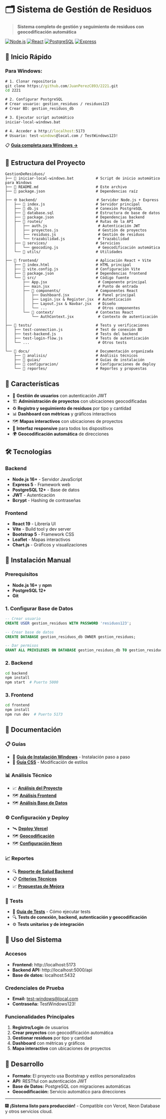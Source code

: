 # 🗂️ Sistema de Gestión de Residuos

> **Sistema completo de gestión y seguimiento de residuos con geocodificación automática**

[![Node.js](https://img.shields.io/badge/Node.js-16+-green.svg)](https://nodejs.org/)
[![React](https://img.shields.io/badge/React-19+-blue.svg)](https://reactjs.org/)
[![PostgreSQL](https://img.shields.io/badge/PostgreSQL-12+-blue.svg)](https://postgresql.org/)
[![Express](https://img.shields.io/badge/Express-5+-lightgrey.svg)](https://expressjs.com/)

## 🚀 Inicio Rápido

### Para Windows:

```cmd
# 1. Clonar repositorio
git clone https://github.com/JuanPerezC893/2221.git
cd 2221

# 2. Configurar PostgreSQL
# Crear usuario: gestion_residuos / residuos123
# Crear BD: gestion_residuos_db

# 3. Ejecutar script automático
iniciar-local-windows.bat

# 4. Acceder a http://localhost:5173
# Usuario: test-windows@local.com / TestWindows123!
```

📋 **[Guía completa para Windows →](docs/guias/GUIA_INSTALACION_WINDOWS.md)**

## 📁 Estructura del Proyecto

```
GestionDeResiduos/
├── 📄 iniciar-local-windows.bat          # Script de inicio automático para Windows
├── 📄 README.md                          # Este archivo
├── 📄 package.json                       # Dependencias raíz
│
├── 🌐 backend/                           # Servidor Node.js + Express
│   ├── 📄 index.js                       # Servidor principal
│   ├── 📄 db.js                          # Conexión PostgreSQL
│   ├── 📄 database.sql                   # Estructura de base de datos
│   ├── 📄 package.json                   # Dependencias backend
│   ├── 📁 routes/                        # Rutas de la API
│   │   ├── auth.js                       # Autenticación JWT
│   │   ├── proyectos.js                  # Gestión de proyectos
│   │   ├── residuos.js                   # Gestión de residuos
│   │   └── trazabilidad.js               # Trazabilidad
│   ├── 📁 services/                      # Servicios
│   │   └── geocoding.js                  # Geocodificación automática
│   └── 📁 utils/                         # Utilidades
│
├── 🎨 frontend/                          # Aplicación React + Vite
│   ├── 📄 index.html                     # HTML principal
│   ├── 📄 vite.config.js                 # Configuración Vite
│   ├── 📄 package.json                   # Dependencias frontend
│   └── 📁 src/                           # Código fuente
│       ├── App.jsx                       # Componente principal
│       ├── main.jsx                      # Punto de entrada
│       ├── 📁 components/                # Componentes React
│       │   ├── Dashboard.jsx             # Panel principal
│       │   ├── Login.jsx & Register.jsx  # Autenticación
│       │   ├── Layout.jsx & Navbar.jsx   # Diseño
│       │   └── ...                       # Otros componentes
│       └── 📁 context/                   # Contextos React
│           └── AuthContext.jsx           # Contexto de autenticación
│
├── 🧪 tests/                             # Tests y verificaciones
│   ├── test-connection.js               # Test de conexión BD
│   ├── test-backend.js                  # Tests del backend
│   ├── test-login-flow.js               # Tests de autenticación
│   └── ...                               # Otros tests
│
└── 📁 docs/                              # Documentación organizada
    ├── 📁 analisis/                      # Análisis técnicos
    ├── 📁 guias/                         # Guías de instalación
    ├── 📁 configuracion/                 # Configuraciones de deploy
    └── 📁 reportes/                      # Reportes y propuestas
```

## 🎯 Características

- 👥 **Gestión de usuarios** con autenticación JWT
- 🏗️ **Administración de proyectos** con ubicaciones geocodificadas
- ♻️ **Registro y seguimiento de residuos** por tipo y cantidad
- 📊 **Dashboard con métricas** y gráficos interactivos
- 🗺️ **Mapas interactivos** con ubicaciones de proyectos
- 📱 **Interfaz responsive** para todos los dispositivos
- 🌍 **Geocodificación automática** de direcciones

## 🛠️ Tecnologías

### Backend
- **Node.js 16+** - Servidor JavaScript
- **Express 5** - Framework web
- **PostgreSQL 12+** - Base de datos
- **JWT** - Autenticación
- **Bcrypt** - Hashing de contraseñas

### Frontend
- **React 19** - Librería UI
- **Vite** - Build tool y dev server
- **Bootstrap 5** - Framework CSS
- **Leaflet** - Mapas interactivos
- **Chart.js** - Gráficos y visualizaciones

## 🚀 Instalación Manual

### Prerequisitos

- **Node.js 16+** y **npm**
- **PostgreSQL 12+**
- **Git**

### 1. Configurar Base de Datos

```sql
-- Crear usuario
CREATE USER gestion_residuos WITH PASSWORD 'residuos123';

-- Crear base de datos
CREATE DATABASE gestion_residuos_db OWNER gestion_residuos;

-- Dar permisos
GRANT ALL PRIVILEGES ON DATABASE gestion_residuos_db TO gestion_residuos;
```

### 2. Backend

```bash
cd backend
npm install
npm start  # Puerto 5000
```

### 3. Frontend

```bash
cd frontend
npm install
npm run dev  # Puerto 5173
```

## 📁 Documentación

### 📋 Guías
- 🔨 **[Guía de Instalación Windows](docs/guias/GUIA_INSTALACION_WINDOWS.md)** - Instalación paso a paso
- 🎨 **[Guía CSS](docs/guias/GUIA_CSS.txt)** - Modificación de estilos

### 📊 Análisis Técnico
- 📈 **[Análisis del Proyecto](docs/analisis/Analisis_Proyecto_Reporte.md)**
- 🗺️ **[Análisis Frontend](docs/analisis/Analisis_Frontend_Reporte.md)**
- 🗺️ **[Análisis Base de Datos](docs/analisis/Analisis_Base_Datos_Reporte.md)**

### ⚙️ Configuración y Deploy
- 🛰️ **[Deploy Vercel](docs/configuracion/DEPLOYMENT_VERCEL.md)**
- 🗺️ **[Geocodificación](docs/configuracion/GEOCODING_AUTOMATIC.md)**
- 🗺️ **[Configuración Neon](docs/configuracion/NEON_SETUP.md)**

### 📈 Reportes
- 🔍 **[Reporte de Salud Backend](docs/reportes/BACKEND_HEALTH_REPORT.md)**
- 📋 **[Criterios Técnicos](docs/reportes/Criterios_Reporte.md)**
- 📈 **[Propuestas de Mejora](docs/reportes/Propuesta_Mejora_Documentacion.md)**

### 🧪 Tests
- 🔧 **[Guía de Tests](tests/README.md)** - Cómo ejecutar tests
- 🔍 **Tests de conexión, backend, autenticación y geocodificación**
- ⚙️ **Tests unitarios y de integración**

## 📱 Uso del Sistema

### Accesos
- **Frontend:** http://localhost:5173
- **Backend API:** http://localhost:5000/api
- **Base de datos:** localhost:5432

### Credenciales de Prueba
- **Email:** test-windows@local.com
- **Contraseña:** TestWindows123!

### Funcionalidades Principales
1. **Registro/Login** de usuarios
2. **Crear proyectos** con geocodificación automática
3. **Gestionar residuos** por tipo y cantidad
4. **Dashboard** con métricas y gráficos
5. **Mapa interactivo** con ubicaciones de proyectos

## 🔧 Desarrollo

- **Formato:** El proyecto usa Bootstrap y estilos personalizados
- **API:** RESTful con autenticación JWT
- **Base de Datos:** PostgreSQL con migraciones automáticas
- **Geocodificación:** Servicio automático para direcciones

---

🎆 **¡Sistema listo para producción!** - Compatible con Vercel, Neon Database y otros servicios cloud.



